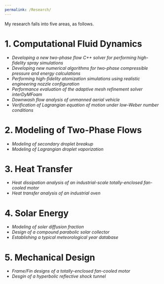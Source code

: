```yaml
---
permalink: /Research/
---
```


My research falls into five areas, as follows.

# 1. Computational Fluid Dynamics
- _Developing a new two-phase flow C++ solver for performing high-fidelity spray simulations_
- _Developing new numerical algorithms for two-phase compressible pressure and energy calculations_
- _Performing high-fidelity atomization simulations using realistic engineering nozzle configuration_
- _Performance evaluation of the adaptive mesh refinement solver interDyMFoam_
- _Downwash flow analysis of unmanned aerial vehicle_
- _Verification of Lagrangian equation of motion under low-Weber number conditions_


# 2. Modeling of Two-Phase Flows
- _Modeling of secondary droplet breakup_
- _Modeling of Lagrangian droplet vaporization_


# 3. Heat Transfer
- _Heat dissipation analysis of an industrial-scale totally-enclosed fan-cooled motor_
- _Heat transfer analysis of an industrial oven_


# 4. Solar Energy
- _Modeling of soler diffusion fraction_
- _Design of a compound parabolic solar collector_
- _Establishing a typical meteorological year database_


# 5. Mechanical Design
- _Frame/Fin designs of a totally-enclosed fan-cooled motor_
- _Desgin of a hyperbolic reflective shock tunnel_



